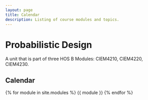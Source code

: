 ```yaml
---
layout: page
title: Calendar
description: Listing of course modules and topics.
---
```


# Probabilistic Design

A unit that is part of three HOS B Modules: CIEM4210, CIEM4220, CIEM4230.
## Calendar

{% for module in site.modules %}
{{ module }}
{% endfor %}

